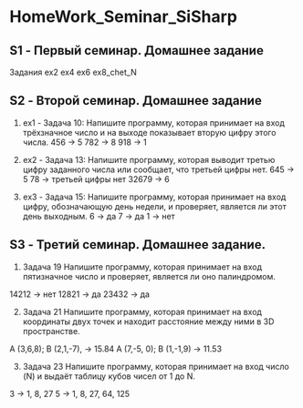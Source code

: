# HomeWork_Seminar_SiSharp
## S1 - Первый семинар. Домашнее задание ##
Задания
    ex2
    ex4
    ex6
    ex8_chet_N

## S2 - Второй семинар. Домашнее задание ##
 
1. ex1 - Задача 10: Напишите программу, которая принимает на вход трёхзначное число и 
на выходе показывает вторую цифру этого числа.
456 -> 5
782 -> 8
918 -> 1

2. ex2 - Задача 13: Напишите программу, которая выводит третью цифру заданного числа или сообщает, 
что третьей цифры нет.
645 -> 5
78 -> третьей цифры нет
32679 -> 6

3. ex3 - Задача 15: Напишите программу, которая принимает на вход цифру, 
обозначающую день недели, и проверяет, является ли этот день выходным.
6 -> да
7 -> да
1 -> нет

## S3 - Третий семинар. Домашнее задание.

1. Задача 19
Напишите программу, которая принимает на вход пятизначное число и проверяет, является ли оно палиндромом.

14212 -> нет
12821 -> да
23432 -> да

2. Задача 21
Напишите программу, которая принимает на вход координаты двух точек и находит расстояние между ними в 3D пространстве.

A (3,6,8); B (2,1,-7), -> 15.84
A (7,-5, 0); B (1,-1,9) -> 11.53

3. Задача 23
Напишите программу, которая принимает на вход число (N) и выдаёт таблицу кубов чисел от 1 до N.

3 -> 1, 8, 27
5 -> 1, 8, 27, 64, 125